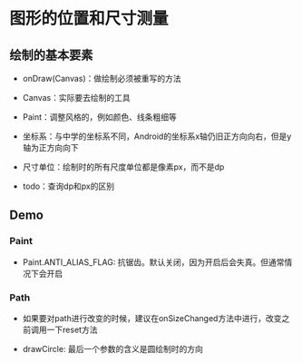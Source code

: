 # 图形的位置和尺寸测量

## 绘制的基本要素

- onDraw(Canvas)：做绘制必须被重写的方法

- Canvas：实际要去绘制的工具

- Paint：调整风格的，例如颜色、线条粗细等

- 坐标系：与中学的坐标系不同，Android的坐标系x轴仍旧正方向向右，但是y轴为正方向向下

- 尺寸单位：绘制时的所有尺度单位都是像素px，而不是dp

- todo：查询dp和px的区别

## Demo

### Paint

- Paint.ANTI_ALIAS_FLAG: 抗锯齿。默认关闭，因为开启后会失真。但通常情况下会开启

### Path

- 如果要对path进行改变的时候，建议在onSizeChanged方法中进行，改变之前调用一下reset方法

- drawCircle: 最后一个参数的含义是圆绘制时的方向
